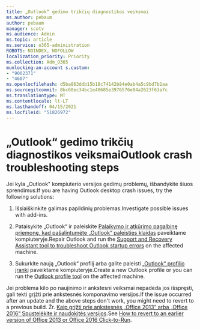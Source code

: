 ```yaml
---
title: „Outlook“ gedimo trikčių diagnostikos veiksmai
ms.author: pebaum
author: pebaum
manager: scotv
ms.audience: Admin
ms.topic: article
ms.service: o365-administration
ROBOTS: NOINDEX, NOFOLLOW
localization_priority: Priority
ms.collection: Adm_O365
munlocking-an-account s.custom:
- "9002371"
- "4607"
ms.openlocfilehash: d5ba863ddb15b18c74142b84e0ab4a5c9bd7b2aa
ms.sourcegitcommit: 8bc60ec34bc1e40685e3976576e04a2623f63a7c
ms.translationtype: MT
ms.contentlocale: lt-LT
ms.lasthandoff: 04/15/2021
ms.locfileid: "51826972"
---
```

# <a name="outlook-crash-troubleshooting-steps"></a><span data-ttu-id="58727-102">„Outlook“ gedimo trikčių diagnostikos veiksmai</span><span class="sxs-lookup"><span data-stu-id="58727-102">Outlook crash troubleshooting steps</span></span>

<span data-ttu-id="58727-103">Jei kyla „Outlook" kompiuterio versijos gedimų problemų, išbandykite šiuos sprendimus:</span><span class="sxs-lookup"><span data-stu-id="58727-103">If you are having Outlook desktop crash issues, try the following solutions:</span></span>

1. <span data-ttu-id="58727-104">Išsiaiškinkite galimas papildinių problemas.</span><span class="sxs-lookup"><span data-stu-id="58727-104">Investigate possible issues with add-ins.</span></span>

2. <span data-ttu-id="58727-105">Pataisykite „Outlook“ ir paleiskite [Palaikymo ir atkūrimo pagalbinę priemonę, kad pašalintumėte „Outlook“ paleisties klaidas](https://aka.ms/SaRA-OutlookWontStart) paveiktame kompiuteryje.</span><span class="sxs-lookup"><span data-stu-id="58727-105">Repair Outlook and run the [Support and Recovery Assistant tool to troubleshoot Outlook startup errors](https://aka.ms/SaRA-OutlookWontStart) on the affected machine.</span></span>

3. <span data-ttu-id="58727-106">Sukurkite naują „Outlook“ profilį arba galite paleisti [„Outlook“ profilio įrankį](https://aka.ms/SaRA-OutlookSetupProfile) paveiktame kompiuteryje.</span><span class="sxs-lookup"><span data-stu-id="58727-106">Create a new Outlook profile or you can run the [Outlook profile tool](https://aka.ms/SaRA-OutlookSetupProfile) on the affected machine.</span></span>

<span data-ttu-id="58727-107">Jei problema kilo po naujinimo ir ankstesni veiksmai nepadeda jos išspręsti, gali tekti grįžti prie ankstesnės komponavimo versijos.</span><span class="sxs-lookup"><span data-stu-id="58727-107">If the issue occurred after an update and the above steps don't work, you might need to revert to a previous build.</span></span> <span data-ttu-id="58727-108">Žr. [Kaip grįžti prie ankstesnės „Office 2013“ arba „Office 2016“ Spustelėkite ir naudokitės versijos](https://support.microsoft.com/help/2770432).</span><span class="sxs-lookup"><span data-stu-id="58727-108">See [How to revert to an earlier version of Office 2013 or Office 2016 Click-to-Run](https://support.microsoft.com/help/2770432).</span></span>
